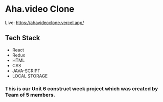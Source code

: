 # Aha.video Clone
Live: https://ahavideoclone.vercel.app/

## Tech Stack  

* React
* Redux
* HTML 
* CSS 
* JAVA-SCRIPT  
* LOCAL STORAGE

### This is our Unit 6 construct week project which was created by Team of 5 members. 

